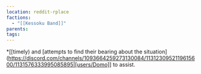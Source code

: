 ```yaml
---
location: reddit-rplace
factions:
  - "[[Kessoku Band]]"
parents: 
tags: 
---
```

*[[timely) and [attempts to find their bearing about the situation](https://discord.com/channels/1093664259273130084/1131230952119615600/1131576333995085895|[users/Domo]] to assist.
